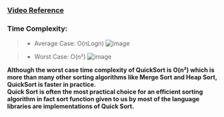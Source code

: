 ### [Video Reference](https://youtu.be/UA_Rmjfj4bw)

### Time Complexity:
> - Average Case: O(nLogn)
![image](https://user-images.githubusercontent.com/64855541/128990812-3f52013f-6c75-45a9-9180-11f10b5cb9d4.png)

> - Worst Case: O(n²)
![image](https://user-images.githubusercontent.com/64855541/128990677-5ad81624-5d39-40e3-b4bc-cb7fa24eb49f.png)

**Although the worst case time complexity of QuickSort is O(n²) which is more than many other sorting algorithms like Merge Sort and Heap Sort, QuickSort is faster in practice. <br> Quick Sort is often the most practical choice for an efficient sorting algorithm in fact sort function given to us by most of the language libraries are implementations of Quick Sort.**
